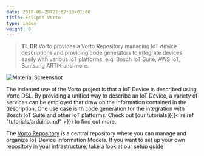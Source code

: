 ```yaml
---
date: 2018-05-28T21:07:13+01:00
title: Eclipse Vorto
type: index
weight: 0
---
```

> **TL;DR** Vorto provides a Vorto Repository managing IoT device descriptions and providing code generators to integrate devices easily with various IoT platforms, e.g. Bosch IoT Suite, AWS IoT, Samsung ARTIK and more.

![Material Screenshot](/images/Vorto_Ar.png)
	
The indented use of the Vorto project is that a IoT Device is described using  Vorto DSL. 
By providing a unified way to describe an IoT Device, a variety of services can be employed that draw on the information contained in the description. One use case is th code generation for the integration with Bosch IoT Suite and other IoT platforms. Check out [our tutorials]({{< relref "tutorials/arduino.md" >}}) to find out more.

The [Vorto Repository](http://vorto.eclipse.org) is a central repository where you can manage and organize IoT Device Information Models. If you want to set up your own repository in your infrastructure, take a look at our [setup guide](https://github.com/eclipse/vorto/tree/development/repository/repository-web) 

